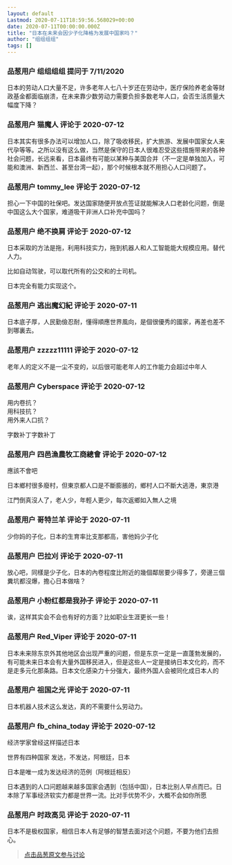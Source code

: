 ```yaml
---
layout: default
Lastmod: 2020-07-11T18:59:56.568029+00:00
date: 2020-07-11T00:00:00.000Z
title: "日本在未来会因少子化降格为发展中国家吗？"
author: "组组组组"
tags: []
---
```



### 品葱用户 **组组组组** 提问于 7/11/2020
    
日本的劳动人口大量不足，许多老年人七八十岁还在劳动中，医疗保险养老金等财政基金都面临崩溃，在未来靠少数劳动力需要负担多数老年人口，会否生活质量大幅度下降？
    
                

### 品葱用户 **猫魔人** 评论于 2020-07-12
        
日本其实有很多办法可以增加人口，除了吸收移民，扩大旅游、发展中国家女人来代孕等等。之所以没有这么做，当然是保守的日本人很难忍受这些措施带来的各种社会问题，长远来看，日本最终有可能以某种与美国合并（不一定是单独加入，可能和澳洲、新西兰、甚至台湾一起），那个时候根本就不用担心人口问题了。
        
                

### 品葱用户 **tommy_lee** 评论于 2020-07-12
        
担心一下中国的社保吧。发达国家随便开放点签证就能解决人口老龄化问题，倒是中国这么大个国家，难道吸干非洲人口补充中国吗？
        
                

### 品葱用户 **绝不换肩** 评论于 2020-07-12
        
日本采取的方法是拖，利用科技实力，拖到机器人和人工智能能大规模应用。替代人力。  
  
比如自动驾驶，可以取代所有的公交和的士司机。  
  
日本完全有能力实现这个。
        
                

### 品葱用户 **逃出魔幻紀** 评论于 2020-07-11
        
日本底子厚，人民勤儉忍耐，懂得順應世界風向，是個很優秀的國家，再差也差不到哪裏去。
        
                

### 品葱用户 **zzzzz11111** 评论于 2020-07-12
        
老年人的定义不是一尘不变的，以后很可能老年人的工作能力会超过中年人
        
                

### 品葱用户 **Cyberspace** 评论于 2020-07-12
        
用内卷抗？  
用科技抗？  
用外来人口抗？  
  
字数补丁字数补丁
        
                

### 品葱用户 **四邑漁農牧工商總會** 评论于 2020-07-12
        
應該不會吧  
  
日本鄉村很多廢村，但東京都人口是不斷膨脹的，鄉村人口不斷大逃港，東京港  
  
江門倒真沒人了，老人少，年輕人更少，每次返鄉如入無人之境
        
                

### 品葱用户 **哥特兰羊** 评论于 2020-07-11
        
少你妈的子化，日本的生育率比支那都高，害他妈少子化
        
                

### 品葱用户 **巴拉刈** 评论于 2020-07-11
        
放心吧，同樣是少子化，日本的內卷程度比附近的幾個鄰居要少得多了，旁邊三個糞坑都沒爆，擔心日本做啥？
        
                

### 品葱用户 **小粉红都是我孙子** 评论于 2020-07-11
        
诶，这样其实会不会也有好的方面？比如职业生涯更长一些！
        
                

### 品葱用户 **Red_Viper** 评论于 2020-07-11
        
日本未来除东京外其他地区会出现严重的问题，但是东京一定是一直蓬勃发展的，有可能未来日本会有大量外国移民进入，但是这些人一定是接纳日本文化的，而不是走多元化那条路。日本文化感染力十分强大，最终外国人会被同化成日本人的
        
                

### 品葱用户 **祖国之光** 评论于 2020-07-11
        
日本机器人技术这么发达，真的不需要什么劳动力。
        
                

### 品葱用户 **fb_china_today** 评论于 2020-07-12
        
经济学家曾经这样描述日本  
  
世界有四种国家 发达，不发达，阿根廷，日本  
  
日本是唯一成为发达经济的范例（阿根廷相反）  
  
日本遇到的人口问题越来越多国家会遇到（包括中国），日本比别人早点而已。日本除了军事经济软实力都是世界一流。比对手优势不少，大概不会如你所愿
        
                

### 品葱用户 **时政高见** 评论于 2020-07-11
        
日本不是极权国家，相信日本人有足够的智慧去面对这个问题，不要为他们去担心。
        
                





> [点击品葱原文参与讨论](https://pincong.rocks/question/28374)

